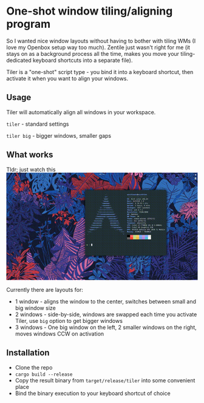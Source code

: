 # One-shot window tiling/aligning program

So I wanted nice window layouts without having to bother with tiling WMs (I love my Openbox setup way too much).
Zentile just wasn't right for me (it stays on as a background process all the time,
makes you move your tiling-dedicated keyboard shortcuts into a separate file).

Tiler is a "one-shot" script type - you bind it into a keyboard shortcut,
then activate it when you want to align your windows.

## Usage

Tiler will automatically align all windows in your workspace.

`tiler` - standard settings

`tiler big` - bigger windows, smaller gaps


## What works

Tldr; just watch this
![demo gif](./demo.gif)

Currently there are layouts for:

* 1 window - aligns the window to the center, switches between small and big window size
* 2 windows - side-by-side, windows are swapped each time you activate Tiler, use `big` option to get bigger windows
* 3 windows - One big window on the left, 2 smaller windows on the right, moves windows CCW on activation

## Installation
* Clone the repo
* `cargo build --release`
* Copy the result binary from `target/release/tiler` into some convenient place
* Bind the binary execution to your keyboard shortcut of choice
